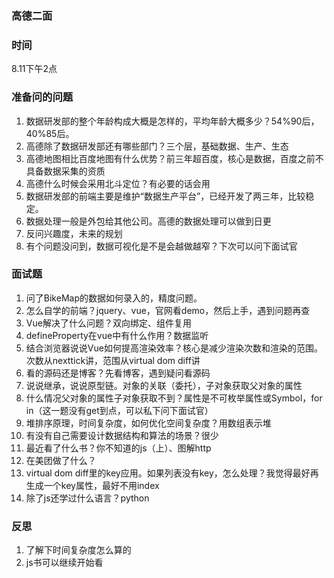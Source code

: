 ### 高德二面

### 时间
8.11下午2点  

### 准备问的问题
1. 数据研发部的整个年龄构成大概是怎样的，平均年龄大概多少？54%90后，40%85后。
2. 高德除了数据研发部还有哪些部门？三个层，基础数据、生产、生态
3. 高德地图相比百度地图有什么优势？前三年超百度，核心是数据，百度之前不具备数据采集的资质
4. 高德什么时候会采用北斗定位？有必要的话会用
5. 数据研发部的前端主要是维护“数据生产平台”，已经开发了两三年，比较稳定。
6. 数据处理一般是外包给其他公司。高德的数据处理可以做到日更
7. 反问兴趣度，未来的规划
8. 有个问题没问到，数据可视化是不是会越做越窄？下次可以问下面试官

### 面试题
1. 问了BikeMap的数据如何录入的，精度问题。
2. 怎么自学的前端？jquery、vue，官网看demo，然后上手，遇到问题再查
3. Vue解决了什么问题？双向绑定、组件复用
4. defineProperty在vue中有什么作用？数据监听
5. 结合浏览器说说Vue如何提高渲染效率？核心是减少渲染次数和渲染的范围。次数从nexttick讲，范围从virtual dom diff讲
6. 看的源码还是博客？先看博客，遇到疑问看源码
7. 说说继承，说说原型链。对象的关联（委托），子对象获取父对象的属性
8. 什么情况父对象的属性子对象获取不到？属性是不可枚举属性或Symbol，for in（这一题没有get到点，可以私下问下面试官） 
9. 堆排序原理，时间复杂度，如何优化空间复杂度？用数组表示堆
10. 有没有自己需要设计数据结构和算法的场景？很少
11. 最近看了什么书？你不知道的js（上）、图解http
12. 在美团做了什么？
13. virtual dom diff里的key应用。如果列表没有key，怎么处理？我觉得最好再生成一个key属性，最好不用index
14. 除了js还学过什么语言？python

### 反思
1. 了解下时间复杂度怎么算的
2. js书可以继续开始看